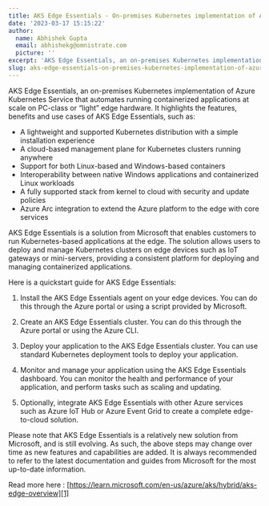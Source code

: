 ```yaml
---
title: AKS Edge Essentials - On-premises Kubernetes implementation of Azure Kubernetes Service
date: '2023-03-17 15:15:22'
author:
  name: Abhishek Gupta
  email: abhishekg@omnistrate.com
  picture: ''
excerpt: 'AKS Edge Essentials, an on-premises Kubernetes implementation of Azure Kubernetes Service that automates running containerized applications at scale on PC-class or “light” edge hardware.'
slug: aks-edge-essentials-on-premises-kubernetes-implementation-of-azure-kubernetes-service
---
```


AKS Edge Essentials, an on-premises Kubernetes implementation of Azure Kubernetes Service that automates running containerized applications at scale on PC-class or “light” edge hardware. It highlights the features, benefits and use cases of AKS Edge Essentials, such as:

 - A lightweight and supported Kubernetes distribution with a simple installation experience 
 - A cloud-based management plane for Kubernetes clusters running anywhere 
 - Support for both Linux-based and Windows-based containers 
 - Interoperability between native Windows applications and containerized Linux workloads 
 - A fully supported stack from kernel to cloud with security and update policies 
 - Azure Arc integration to extend the Azure platform to the edge with core services

AKS Edge Essentials is a solution from Microsoft that enables customers to run Kubernetes-based applications at the edge. The solution allows users to deploy and manage Kubernetes clusters on edge devices such as IoT gateways or mini-servers, providing a consistent platform for deploying and managing containerized applications.

Here is a quickstart guide for AKS Edge Essentials:

1. Install the AKS Edge Essentials agent on your edge devices. You can do this through the Azure portal or using a script provided by Microsoft.

2. Create an AKS Edge Essentials cluster. You can do this through the Azure portal or using the Azure CLI.

3. Deploy your application to the AKS Edge Essentials cluster. You can use standard Kubernetes deployment tools to deploy your application.

4. Monitor and manage your application using the AKS Edge Essentials dashboard. You can monitor the health and performance of your application, and perform tasks such as scaling and updating.

5. Optionally, integrate AKS Edge Essentials with other Azure services such as Azure IoT Hub or Azure Event Grid to create a complete edge-to-cloud solution.

Please note that AKS Edge Essentials is a relatively new solution from Microsoft, and is still evolving. As such, the above steps may change over time as new features and capabilities are added. It is always recommended to refer to the latest documentation and guides from Microsoft for the most up-to-date information.

Read more here : [https://learn.microsoft.com/en-us/azure/aks/hybrid/aks-edge-overview][1] 


  [1]: https://learn.microsoft.com/en-us/azure/aks/hybrid/aks-edge-overview
